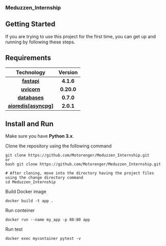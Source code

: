 ### Meduzzen_Internship

## Getting Started 

If you are trying to use this project for the first time, you can get up and running by following these steps.

## Requirements 
<div align="center">

|                          Technology                          |      Version       |
| :----------------------------------------------------------: | :----------------: |
|           [**fastapi**](https://pypi.org/project/fastapi/)          |      **4.1.6**       |
|           [**uvicorn**](https://pypi.org/project/uvicorn/)          |      **0.20.0**       |
|           [**databases**](https://pypi.org/project/databases/)        |      **0.7.0**       |
|           [**aioredis[asyncpg]**](https://pypi.org/project/aioredis/)        |      **2.0.1**       |


</div>

## Install and Run

Make sure you have **Python 3.x**.

Clone the repository using the following command 

```
git clone https://github.com/Motorenger/Meduzzen_Internship.git
or 
bash git clone https://github.com/Motorenger/Meduzzen_Internship.git

# After cloning, move into the directory having the project files using the change directory command
cd Meduzzen_Internship
```

Build Docker image
```
docker build -t app .
```

Run conteiner
```
docker run --name my_app -p 80:80 app
```

Run test
```
docker exec mycontainer pytest -v
```

